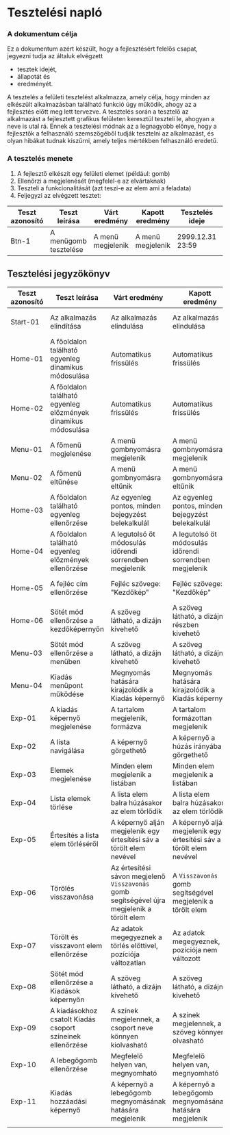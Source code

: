 # Tesztelési napló

### A dokumentum célja

Ez a dokumentum azért készült, hogy a fejlesztésért felelős csapat, jegyezni tudja az általuk elvégzett
* tesztek idejét,
* állapotát és
* eredményét.

A tesztelés a felületi tesztelést alkalmazza, amely célja, hogy minden az elkészült alkalmazásban található
funkció úgy működik, ahogy az a fejlesztés előtt meg lett tervezve. A tesztelés során a tesztelő az alkalmazást
a fejlesztett grafikus felületen keresztül teszteli le, ahogyan a neve is utal rá. Ennek a tesztelési módnak az a
legnagyobb előnye, hogy a fejlesztők a felhasználó szemszögéből tudják tesztelni az alkalmazást, és olyan
hibákat tudnak kiszűrni, amely teljes mértékben felhasználó eredetű. 

### A tesztelés menete

 1. A fejlesztő elkészít egy felületi elemet (például: gomb)
 2. Ellenőrzi a megjelenését (megfelel-e az elvártaknak)
 3. Teszteli a funkcionalitását (azt teszi-e az elem ami a feladata)
 4. Feljegyzi az elvégzett tesztet:

|Teszt azonosító|Teszt leírása|Várt eredmény|Kapott eredmény|Tesztelés ideje|Teszt elvégzője|Teszt állapota|
|--|--|--|--|--|--|--|
|Btn-1|A menügomb tesztelése|A menü megjelenik|A menü megjelenik|2999.12.31 23:59|Fejlesztő 1|Sikeres|


## Tesztelési jegyzőkönyv

|Teszt azonosító|Teszt leírása|Várt eredmény|Kapott eredmény|Tesztelés ideje|Teszt elvégzője|Teszt állapota|
|--|--|--|--|--|--|--|
|Start-01|Az alkalmazás elindítása|Az alkalmazás elindulása|Az alkalmazás elindulása|2020.12.07 00:15|Duszka Ákos Attila|Sikeres|
|Home-01|A főoldalon található egyenleg dinamikus módosulása|Automatikus frissülés|Automatikus frissülés|2020.12.07 00:17|Duszka Ákos Attila|Sikeres|
|Home-02|A főoldalon található egyenleg előzmények dinamikus módosulása|Automatikus frissülés|Automatikus frissülés|2020.12.07 00:20|Duszka Ákos Attila|Sikeres|
|Menu-01|A főmenü megjelenése|A menü gombnyomásra megjelenik|A menü gombnyomásra megjelenik|2020.12.07 00:21|Duszka Ákos Attila|Sikeres|
|Menu-02|A főmenü eltűnése|A menü gombnyomásra eltűnik|A menü gombnyomásra eltűnik|2020.12.07 00:22|Duszka Ákos Attila|Sikeres|
|Home-03|A főoldalon található egyenleg ellenőrzése|Az egyenleg pontos, minden bejegyzést belekalkulál|Az egyenleg pontos, minden bejegyzést belekalkulál|2020.12.07 00:24|Duszka Ákos Attila|Sikeres|
|Home-04|A főoldalon található egyenleg előzmények ellenőrzése|A legutolsó öt módosulás időrendi sorrendben megjelenik|A legutolsó öt módosulás időrendi sorrendben megjelenik|2020.12.07 00:27|Duszka Ákos Attila|Sikeres|
|Home-05|A fejléc cím ellenőrzése|Fejléc szövege: "Kezdőkép"| Fejléc szövege: "Kezdőkép"| 2020.12.07 00:30|Duszka Ákos Attila|Sikeres|
|Home-06|Sötét mód ellenőrzése a kezdőképernyőn|A szöveg látható, a dizájn kivehető|A szöveg látható, a dizájn részben kivehető|2020.12.07 00:33|Duszka Ákos Attila|Sikeres|
|Menu-03|Sötét mód ellenőrzése a menüben|A szöveg látható, a dizájn kivehető|A szöveg látható, a dizájn kivehető|2020.12.07 00:35|Duszka Ákos Attila|Sikeres|
|Menu-04|Kiadás menüpont működése|Megnyomás hatására kirajzolódik a Kiadás képernyő|Megnyomás hatására kirajzolódik a Kiadás képernyő|2020.12.07 00:37|Duszka Ákos Attila|Sikeres|
|Exp-01|A kiadás képernyő megjelenése|A tartalom megjelenik, formázva|A tartalom formázottan megjelenik|2020.12.07 00:38|Duszka Ákos Attila|Sikeres|
|Exp-02|A lista navigálása|A képernyő görgethető|A képernyő a húzás irányába görgethető|2020.12.07 00:40|Duszka Ákos Attila|Sikeres|
|Exp-03|Elemek megjelenése|Minden elem megjelenik a listában|Minden elem megjelenik a listában|2020.12.07 00:50|Duszka Ákos Attila|Sikeres|
|Exp-04|Lista elemek törlése|A lista elem balra húzásakor az elem törlődik|A lista elem balra húzásakor az elem törlődik|2020.12.07 00:52|Duszka Ákos Attila|Sikeres|
|Exp-05|Értesítés a lista elem törléséről|A képernyő alján megjelenik egy értesítési sáv a törölt elem nevével|A képernyő alján megjelenik egy értesítési sáv a törölt elem nevével|2020.12.07 00:53|Duszka Ákos Attila|Sikeres|
|Exp-06|Törölés visszavonása|Az értesítési sávon megjelenő `Visszavonás` gomb segítségével újra megjelenik a törölt elem|A `Visszavonás` gomb segítségével megjelenik a törölt elem|2020.12.07 00:55|Duszka Ákos Attila|Sikeres|
|Exp-07|Törölt és visszavont elem ellenőrzése|Az adatok megegyeznek a törlés előttivel, pozíciója változatlan|Az adatok megegyeznek, pozíciója nem változott|2020.12.07 00:59|Duszka Ákos Attila|Sikeres|
|Exp-08|Sötét mód ellenőrzése a Kiadások képernyőn|A szöveg látható, a dizájn kivehető|A szöveg látható, a dizájn kivehető|2020.12.07 01:02|Duszka Ákos Attila|Sikeres|
|Exp-09|A kiadásokhoz csatolt Kiadás csoport színeinek ellenőrzése|A színek megjelennek, a csoport neve könnyen kiolvasható|A színek megjelennek, a szöveg könnyen olvasható|2020.12.07 01:05|Duszka Ákos Attila|Sikeres|
|Exp-10|A lebegőgomb ellenőrzése|Megfelelő helyen van, megnyomható|Megfelelő helyen van, megnyomható|2020.12.07 01:08|Duszka Ákos Attila|Sikeres|
|Exp-11|Kiadás hozzáadási képernyő|A képernyő a lebegőgomb megnyomásának hatására megjelenik| A képernyő a lebegőgomb megnyomásának hatására megjelenik|2020.12.07 01:13|Duszka Ákos Attila|Sikeres|
||||||||

